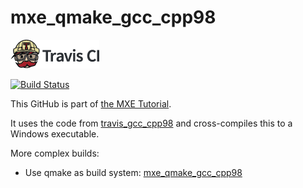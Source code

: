# mxe_qmake_gcc_cpp98

[![Travis CI logo](TravisCI.png)](https://travis-ci.org)

[![Build Status](https://travis-ci.org/richelbilderbeek/mxe_gcc_cpp98.svg?branch=master)](https://travis-ci.org/richelbilderbeek/mxe_gcc_cpp98)

This GitHub is part of [the MXE Tutorial](https://github.com/richelbilderbeek/mxe_tutorial).

It uses the code from [travis_gcc_cpp98](https://github.com/richelbilderbeek/travis_gcc_cpp98)
and cross-compiles this to a Windows executable.

More complex builds:

 * Use qmake as build system: [mxe_qmake_gcc_cpp98](https://github.com/richelbilderbeek/mxe_qmake_gcc_cpp98)